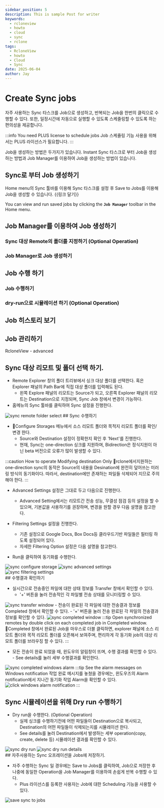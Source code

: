 ```yaml
---
sidebar_position: 5
description: This is sample Post for writer
keywords:
  - rcloneview
  - howto
  - cloud
  - sync
  - rclone
tags:
  - RcloneView
  - howto
  - Cloud
  - Sync
date: 2025-06-04
author: Jay
---
```

# Create Sync jobs

자주 사용하는 Sync 타스크를 Job으로 생성하고, 반복되는 Job을 한번의 클릭으로 수행할 수 있다. 또한, 일정시간에 자동으로 실행할 수 있도록 스케줄링할 수 있도록 하는 편의성을 제공합니다. 


:::info You need PLUS license to schedule jobs
Job 스케쥴링 기능 사용을 위해서는 PLUS 라이선스가 필요합니다. 
:::

Job을 생성하는 방법은 두가지가 있습니다. Instant Sync 타스크로 부터 Job을 생성하는 방법과 Job Manager를 이용하여 Job을 생성하는 방법이 있습니다.

## Sync로 부터 Job 생성하기

Home menu의 Sync 툴바를 이용해 Sync 타스크를 설정 후 Save to Jobs를 이용해 Job을 생성할 수 있습니다. {{링크 달기}}

You can view and run saved jobs by clicking the **`Job Manager`** toolbar in the Home menu.

## Job Manager를 이용하여 Job 생성하기


### Sync 대상 Remote의 폴더를 지정하기 (Optional Operation)




### Job Manager로 Job 생성하기




## Job 수행 하기

### Job 수행하기


### dry-run으로 시뮬레이션 하기 (Optional Operation)





## Job 히스토리 보기





## Job 관리하기

RcloneView - advanced



## Sync 대상 리모트 및 폴더 선택 하기.

- Remote Explorer 창의 폴더 트리뷰에서 싱크 대상 폴더를 선택한다. 혹은 Explorer 패널의 Path Bar에 직접 대상 폴더를 입력해도 된다.
	- 왼쪽 Explore 패널의 리모트는 Source가 되고, 오른쪽 Explorer 패널의 리모트는 Destination으로 지정되며, Sync Job 창에서 변경이 가능하다.
- 홈메뉴의 Sync 툴바를 클릭하여 Sync 설정을 진행한다. 
<img src="/support/images/en/howto/rcloneview-basic/sync-remote-folder-select.png" alt="sync remote folder select" class="img-medium img-center" />
## Sync 수행하기

- Configure Storages 메뉴에서 소스 리모트 폴더와 목적지 리모트 폴더를 확인/변경 한다.
	- Source와 Destination 설정이 정확한지 확인 후 'Next'를 진행한다.
	- 현재, Sync는 one-direction 싱크를 지원하며, Bidirection은 정식지원이 아닌 beta 버전으로 오류가 많이 발생할 수 있다. 

:::caution How to operate Modifying destination Only
rclone에서지원하는 one-direction sync의 동작은 Source의 내용을 Desination에 완전히 덮어쓰는 미러링 방식의 동기화이다. 따라서, destination에만 존재하는 파일들 삭제되어 지므로 주의해야 한다.
:::

- Advanced Settings 설정은 그대로 두고 다음으로 진행한다.
	- Advanced Setting에서는 리모트간 전송 성능, 무결성 점검 등의 설정을 할 수 있으며, 기본값을 사용하기를 권장하며, 변경을 원할 경우 다음 설명을 참고한다.

- Filtering Settings 설정을 진행한다. 
	- 기존 설정으로 Google Docs, Box Docs등 클라우드기반 파일들은 필터링 하도록 설정되어 있다.
	- 자세한 Filtering Option 설정은 다음 설명을 참고한다.


- Run을 클릭하여 동기화를 수행한다.

<div class="img-grid-3">
<img src="/support/images/en/howto/rcloneview-basic/sync-configure-storage.png" alt="sync configure storage" class="img-medium img-center" />
<img src="/support/images/en/howto/rcloneview-basic/sync-advanced-settings.png" alt="sync advanced settings" class="img-medium img-center" />
<img src="/support/images/en/howto/rcloneview-basic/sync-filtering-settings.png" alt="sync filtering settings" class="img-medium img-center" />
</div>
## 수행결과 확인하기


- 실시간으로 전송중인 파일에 대한 상태 정보를 Transfer 창에서 확인할 수 있다.
	- '+' 버튼을 눌러 전송적인 각 파일별 전송 상태를 모니터링할 수 있다.
<img src="/support/images/en/howto/rcloneview-basic/sync-transfer-window.png" alt="sync transfer window" class="img-medium img-center" />
- 전송이 완료된 각 파일에 대한 전송결과 정보를 Completed 창에서 확인할 수 있다.
	- '+' 버튼을 눌러 전송 완료된 각 파일의 전송결과 정보를 확인할 수 있다.
<img src="/support/images/en/howto/rcloneview-basic/sync-completed-window.png" alt="sync completed window" class="img-medium img-center" />
:::tip Open synchronized remotes by double click on each completed job in Completed window.
Completed 창에서 완료된 Job을 마우스로 더블 클릭하면, explorer 패널에 소스 리모트 폴더와 목적 리모트 폴더를 오픈해서 보여주며, 편리하게 각 동기화 job의 대상 리모트 폴더를 브라우징 할 수 있다. 
:::

- 모든 전송이 완료 되었을 때, 윈도우의 알림창이 뜨며, 수행 결과를 확인할 수 있다.
		- See details를 눌러 세부 수행결과를 확인한다.
<img src="/support/images/en/howto/rcloneview-basic/sync-completed-windows-alarm.png" alt="sync completed windows alarm" class="img-medium img-center" />
:::tip See the alarm messages on Windows notification
작업 완료 메시지를 놓쳤을 경우에는, 윈도우즈의 Alarm notification에서 지나간 동기화 작업 Alarm을 확인할 수 있다.
<img src="/support/images/en/howto/rcloneview-basic/click-windows-alarm-notification.png" alt="click windows alarm notification" class="img-small img-left" />
:::


## Sync 시뮬레이션을 위해 Dry run 수행하기
- Dry run을 수행한다. (Optional Operation)
	- 실제 싱크를 수행하기전에 어떤 파일들이 Destination으로 복사되고, Destination의 어떤 파일들이 삭제되는지를 시뮬레이션 한다.
	- See details를 눌러 Destination에서 발생하는 세부 operation(copy, create, delete 등) 시뮬레이션 결과를 확인할 수 있다.
<div class="img-grid-2">
<img src="/support/images/en/howto/rcloneview-basic/sync-dry-run.png" alt="sync dry run" class="img-medium img-center" />
<img src="/support/images/en/howto/rcloneview-basic/sync-dry-run-details.png" alt="sync dry run details" class="img-medium img-center" />
</div>
## 자주사용하는 Sync 오프레이션을 Jobs에 저장하기.

- 자주 수행하는 Sync 일 경우에는 Save to Jobs를 클릭하여, Job으로 저장한 후 나중에 동일한 Operation을 Job Manager를 이용하여 손쉽게 반복 수행할 수 있다. 
	- Plus 라이선스를 등록한 사용자는 Job에 대한 Scheduling 기능을 사용할 수 있다. 

<img src="/support/images/en/howto/rcloneview-basic/save-sync-to-jobs.png" alt="save sync to jobs" class="img-medium img-center" />
